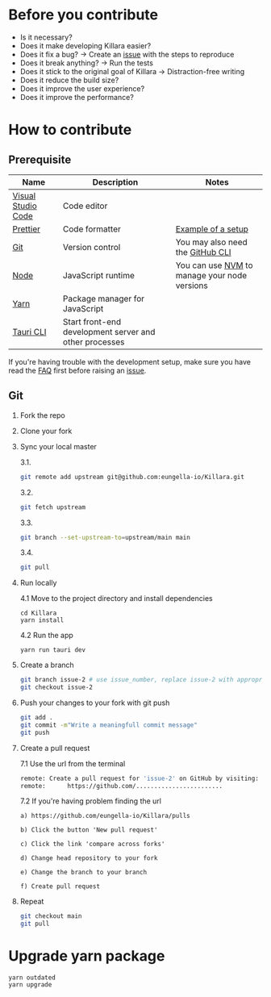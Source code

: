 # Before you contribute

-   Is it necessary?
-   Does it make developing Killara easier?
-   Does it fix a bug? -> Create an [issue](https://github.com/eungella-io/Killara/issues/new) with the steps to reproduce
-   Does it break anything? -> Run the tests
-   Does it stick to the original goal of Killara -> Distraction-free writing
-   Does it reduce the build size?
-   Does it improve the user experience?
-   Does it improve the performance?

# How to contribute

## Prerequisite

| Name | Description | Notes |
|------|-------------|-------------------------------------------------------------------------------|
| [Visual Studio Code](https://code.visualstudio.com/download)                                       | Code editor                                             |                                                                                 |
| [Prettier](https://marketplace.visualstudio.com/items?itemName=esbenp.prettier-vscode)             | Code formatter                                          | [Example of a setup](https://gist.github.com/lifeparticle/6da3194bb49b8c4db406d641f5cfb926) |
| [Git](https://git-scm.com/)                                                                        | Version control                                         | You may also need the [GitHub CLI](https://github.com/cli/cli)                  |
| [Node](https://nodejs.org/en/)                                                                     | JavaScript runtime                                      | You can use [NVM](https://github.com/nvm-sh/nvm) to manage your node versions   |
| [Yarn](https://classic.yarnpkg.com/lang/en/docs/install/)                                          | Package manager for JavaScript                          |                                                                                 |
| [Tauri CLI](https://tauri.app/v1/guides/getting-started/setup/html-css-js#create-the-rust-project) | Start front-end development server and other processes  |                                                                                 |

If you're having trouble with the development setup, make sure you have read the [FAQ](https://github.com/eungella-io/FAQ) first before raising an [issue](https://github.com/eungella-io/Killara/issues/new).

## Git
1.  Fork the repo
2.  Clone your fork
3.  Sync your local master

    3.1.

    ```bash
    git remote add upstream git@github.com:eungella-io/Killara.git
    ```

    3.2.

    ```bash
    git fetch upstream
    ```

    3.3.

    ```bash
    git branch --set-upstream-to=upstream/main main
    ```

    3.4.

    ```bash
    git pull
    ```

4.  Run locally

    4.1 Move to the project directory and install dependencies

    ```shell
    cd Killara
    yarn install
    ```

    4.2 Run the app

    ```shell
    yarn run tauri dev
    ```

5.  Create a branch

    ```bash
    git branch issue-2 # use issue_number, replace issue-2 with appropriate branch name
    git checkout issue-2
    ```

6.  Push your changes to your fork with git push
    ```bash
    git add .
    git commit -m"Write a meaningfull commit message"
    git push
    ```
7.  Create a pull request

    7.1 Use the url from the terminal

    ```bash
    remote: Create a pull request for 'issue-2' on GitHub by visiting:
    remote:      https://github.com/........................
    ```

    7.2 If you're having problem finding the url

        a) https://github.com/eungella-io/Killara/pulls

        b) Click the button 'New pull request'

        c) Click the link 'compare across forks'

        d) Change head repository to your fork

        e) Change the branch to your branch

        f) Create pull request

8.  Repeat

    ```bash
    git checkout main
    git pull
    ```
# Upgrade yarn package

```shell
yarn outdated
yarn upgrade
```
